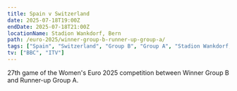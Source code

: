 ```yaml
---
title: Spain v Switzerland
date: 2025-07-18T19:00Z
endDate: 2025-07-18T21:00Z
locationName: Stadion Wankdorf, Bern
path: /euro-2025/winner-group-b-runner-up-group-a/
tags: ["Spain", "Switzerland", "Group B", "Group A", "Stadion Wankdorf, Bern", "EURO 2025"]
tv: ["BBC", "ITV"]
---
```

27th game of the Women's Euro 2025 competition between Winner Group B and Runner-up Group A. 
